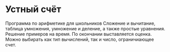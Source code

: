 # Устный счёт
Программа по арифметике для школьников
Сложение и вычитание, таблица умножения, умножение и деление, а также простые уравнения. Решение примеров на время. По окончании выставляется оценка.
Можно выбирать как тип вычислений, так и число, ограничиающее счет.
